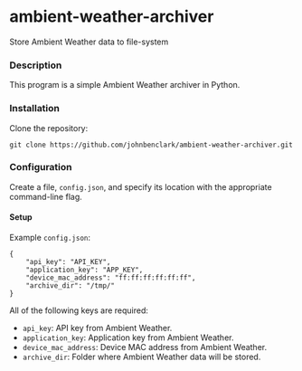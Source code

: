 # ambient-weather-archiver
Store Ambient Weather data to file-system

### Description ###

This program is a simple Ambient Weather archiver in Python.

### Installation ###

Clone the repository:

```
git clone https://github.com/johnbenclark/ambient-weather-archiver.git
```

### Configuration ###

Create a file, `config.json`, and specify its location with the appropriate command-line flag.

#### Setup ####

Example `config.json`:
```
{
    "api_key": "API_KEY",
    "application_key": "APP_KEY",
    "device_mac_address": "ff:ff:ff:ff:ff:ff",
    "archive_dir": "/tmp/"
}
```

All of the following keys are required:
* `api_key`: API key from Ambient Weather.
* `application_key`: Application key from Ambient Weather.
* `device_mac_address`: Device MAC address from Ambient Weather.
* `archive_dir`: Folder where Ambient Weather data will be stored.
